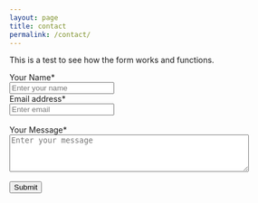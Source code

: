 ```yaml
---
layout: page
title: contact
permalink: /contact/
---
```

This is a test to see how the form works and functions.

 <form accept-charset="UTF-8" action="https://getform.io/f/2c196fbe-6259-4f0f-b43f-834cfc2d3b00" method="POST"  target="_blank">
          <div class="form-group">
            <label for="exampleInputName">Your Name*</label> 
<br>
            <input type="text" name="fullname" class="form-control" id="exampleInputName" placeholder="Enter your name" required="required">
          </div>
          <div class="form-group">
            <label for="exampleInputEmail1" required="required">Email address*</label>
<br>
            <input type="email" name="email" class="form-control" id="exampleInputEmail1" aria-describedby="emailHelp" placeholder="Enter email">
          </div>
<br>
          <div class="form-group">
            <label for="exampleFormControlSelect1">Your Message*</label>
<br>
            <textarea id="Message" name="Message" rows="4" cols="50" placeholder="Enter your message" required="required">
</textarea>
          </div>
<br>
          <button type="submit" class="btn btn-primary">Submit</button>
        </form>
        
